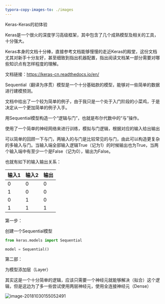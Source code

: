 ```yaml
---
typora-copy-images-to: ./images
---
```


Keras-Keras的初体验



Keras是一个很火的深度学习高级框架，其中包含了几个成熟模型及相关的工具，十分强大。

Keras本身的文档十分棒，直接参考文档能够慢慢的走近Keras的殿堂，这份文档尤其对新手十分友好，甚至细致到指出机器配置，指出阅读文档某一部分需要对哪些知识点有怎样程度的理解。

文档链接：https://keras-cn.readthedocs.io/en/

Sequential（翻译为序贯）模型是一个十分基础款的模型，能够对一些简单的数据进行建模预测。

文档中给出了一个较为简单的例子，由于我只是一个处于入门阶段的小菜鸡，于是决定从一个更加简单的例子入手。

用Sequential模型构造一个“逻辑与门”，也就是布尔代数中的“与”操作。

使用了一个简单的神经网络来进行训练，模拟与门逻辑，根据对应的输入给出输出

可以简单的回顾一下与门，两输入的与门是比较常见的与门，由此可以构造更复杂的多输入与门。当输入端全部输入逻辑True（记为1）的时候输出也为True，当两个输入端中有至少一个是False（记为0），输出为False。

也就有如下的输入输出关系：

| 输入1 | 输入2 | 输出 |
| ----- | ----- | ---- |
| 0     | 0     | 0    |
| 1     | 0     | 0    |
| 0     | 1     | 0    |
| 1     | 1     | 1    |



第一步：

创建一个Sequential模型

```python
from keras.models import Sequential

model = Sequential()
```



第二部：

为模型添加层（Layer）

其实这是一个十分简单的逻辑，应该只需要一个神经元就能够解决（拟合）这个逻辑，但是这边为了多一些尝试使用两层神经元，使用全连接神经元（Dense）

![image-20181030155052491](/Users/lili/Documents/doublingli.github.io/images/step2_1.jpg)